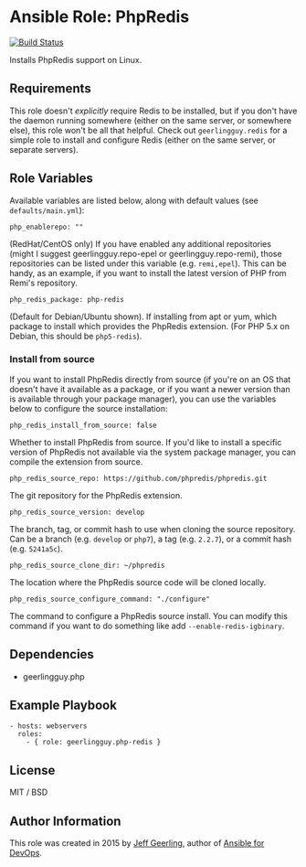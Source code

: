 # Ansible Role: PhpRedis

[![Build Status](https://travis-ci.org/geerlingguy/ansible-role-php-redis.svg?branch=master)](https://travis-ci.org/geerlingguy/ansible-role-php-redis)

Installs PhpRedis support on Linux.

## Requirements

This role doesn't *explicitly* require Redis to be installed, but if you don't have the daemon running somewhere (either on the same server, or somewhere else), this role won't be all that helpful. Check out `geerlingguy.redis` for a simple role to install and configure Redis (either on the same server, or separate servers).

## Role Variables

Available variables are listed below, along with default values (see `defaults/main.yml`):

    php_enablerepo: ""

(RedHat/CentOS only) If you have enabled any additional repositories (might I suggest geerlingguy.repo-epel or geerlingguy.repo-remi), those repositories can be listed under this variable (e.g. `remi,epel`). This can be handy, as an example, if you want to install the latest version of PHP from Remi's repository.

    php_redis_package: php-redis

(Default for Debian/Ubuntu shown). If installing from apt or yum, which package to install which provides the PhpRedis extension. (For PHP 5.x on Debian, this should be `php5-redis`).

### Install from source

If you want to install PhpRedis directly from source (if you're on an OS that doesn't have it available as a package, or if you want a newer version than is available through your package manager), you can use the variables below to configure the source installation:

    php_redis_install_from_source: false

Whether to install PhpRedis from source. If you'd like to install a specific version of PhpRedis not available via the system package manager, you can compile the extension from source.

    php_redis_source_repo: https://github.com/phpredis/phpredis.git

The git repository for the PhpRedis extension.

    php_redis_source_version: develop

The branch, tag, or commit hash to use when cloning the source repository. Can be a branch (e.g. `develop` or `php7`), a tag (e.g. `2.2.7`), or a commit hash (e.g. `5241a5c`).

    php_redis_source_clone_dir: ~/phpredis

The location where the PhpRedis source code will be cloned locally.

    php_redis_source_configure_command: "./configure"

The command to configure a PhpRedis source install. You can modify this command if you want to do something like add `--enable-redis-igbinary`.

## Dependencies

  - geerlingguy.php

## Example Playbook

    - hosts: webservers
      roles:
        - { role: geerlingguy.php-redis }

## License

MIT / BSD

## Author Information

This role was created in 2015 by [Jeff Geerling](https://www.jeffgeerling.com/), author of [Ansible for DevOps](https://www.ansiblefordevops.com/).
